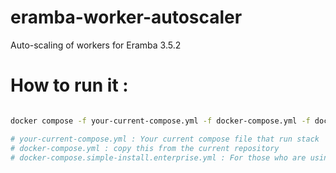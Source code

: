 # eramba-worker-autoscaler
Auto-scaling of workers for Eramba 3.5.2

# How to run it :

```bash

docker compose -f your-current-compose.yml -f docker-compose.yml -f docker-compose.simple-install.enterprise.yml up -d  --build

# your-current-compose.yml : Your current compose file that run stack 
# docker-compose.yml : copy this from the current repository 
# docker-compose.simple-install.enterprise.yml : For those who are using ERAMBA enterprise. 
```
